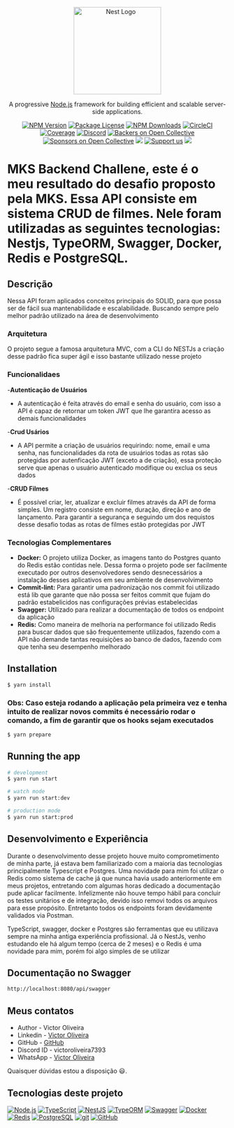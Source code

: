 <p align="center">
  <a href="http://nestjs.com/" target="blank"><img src="https://nestjs.com/img/logo-small.svg" width="200" alt="Nest Logo" /></a>
</p>

[circleci-image]: https://img.shields.io/circleci/build/github/nestjs/nest/master?token=abc123def456
[circleci-url]: https://circleci.com/gh/nestjs/nest

  <p align="center">A progressive <a href="http://nodejs.org" target="_blank">Node.js</a> framework for building efficient and scalable server-side applications.</p>
    <p align="center">
<a href="https://www.npmjs.com/~nestjscore" target="_blank"><img src="https://img.shields.io/npm/v/@nestjs/core.svg" alt="NPM Version" /></a>
<a href="https://www.npmjs.com/~nestjscore" target="_blank"><img src="https://img.shields.io/npm/l/@nestjs/core.svg" alt="Package License" /></a>
<a href="https://www.npmjs.com/~nestjscore" target="_blank"><img src="https://img.shields.io/npm/dm/@nestjs/common.svg" alt="NPM Downloads" /></a>
<a href="https://circleci.com/gh/nestjs/nest" target="_blank"><img src="https://img.shields.io/circleci/build/github/nestjs/nest/master" alt="CircleCI" /></a>
<a href="https://coveralls.io/github/nestjs/nest?branch=master" target="_blank"><img src="https://coveralls.io/repos/github/nestjs/nest/badge.svg?branch=master#9" alt="Coverage" /></a>
<a href="https://discord.gg/G7Qnnhy" target="_blank"><img src="https://img.shields.io/badge/discord-online-brightgreen.svg" alt="Discord"/></a>
<a href="https://opencollective.com/nest#backer" target="_blank"><img src="https://opencollective.com/nest/backers/badge.svg" alt="Backers on Open Collective" /></a>
<a href="https://opencollective.com/nest#sponsor" target="_blank"><img src="https://opencollective.com/nest/sponsors/badge.svg" alt="Sponsors on Open Collective" /></a>
  <a href="https://paypal.me/kamilmysliwiec" target="_blank"><img src="https://img.shields.io/badge/Donate-PayPal-ff3f59.svg"/></a>
    <a href="https://opencollective.com/nest#sponsor"  target="_blank"><img src="https://img.shields.io/badge/Support%20us-Open%20Collective-41B883.svg" alt="Support us"></a>
  <a href="https://twitter.com/nestframework" target="_blank"><img src="https://img.shields.io/twitter/follow/nestframework.svg?style=social&label=Follow"></a>
</p>
  <!--[![Backers on Open Collective](https://opencollective.com/nest/backers/badge.svg)](https://opencollective.com/nest#backer)
  [![Sponsors on Open Collective](https://opencollective.com/nest/sponsors/badge.svg)](https://opencollective.com/nest#sponsor)-->

# MKS Backend Challene, este é o meu resultado do desafio proposto pela MKS. Essa API consiste em sistema CRUD de filmes. Nele foram utilizadas as seguintes tecnologias: Nestjs, TypeORM, Swagger, Docker, Redis e PostgreSQL.

## Descrição 
Nessa API foram aplicados conceitos principais do SOLID, para que possa ser de fácil sua mantenabilidade e escalabilidade. Buscando sempre pelo melhor padrão utilizado na área de desenvolvimento

### Arquitetura
O projeto segue a famosa arquitetura MVC, com a CLI do NESTJs a criação desse padrão fica super ágil e isso bastante utilizado nesse projeto 

### Funcionalidaes

-**Autenticação de Usuários**
  - A autenticação é feita através do email e senha do usuário, com isso a API é capaz de retornar um token JWT que lhe garantira acesso as demais funcionalidades

-**Crud Usários**
  - A API permite a criação de usuários requirindo: nome, email e uma senha, nas funcionalidades da rota de usuários todas as rotas são protegidas por autenficação JWT (exceto a de criação), essa proteção serve que apenas o usuário autenticado modifique ou exclua os seus dados

-**CRUD Filmes**
  - É possível criar, ler, atualizar e excluir filmes através da API de forma simples. Um registro consiste em nome, duração, direção e ano de lançamento. Para garantir a segurança e seguindo um dos requistos desse desafio todas as rotas de filmes estão protegidas por JWT


### Tecnologias Complementares

- **Docker:** O projeto utiliza Docker, as imagens tanto do Postgres quanto do Redis estão contidas nele. Dessa forma o projeto pode ser facilmente executado por outros desenvolvedores sendo desnecessários a instalação desses aplicativos em seu ambiente de desenvolvimento
- **Commit-lint:** Para garantir uma padronização nos commit foi utilizado está lib que garante que não possa ser feitos commit que fujam do padrão estabelicidos nas configurações prévias estabelecidas 
- **Swagger:** Utilizado para realizar a documentação de todos os endpoint da aplicação
- **Redis:** Como maneira de melhoria na performance foi utilizado Redis para buscar dados que são frequentemente utilizados, fazendo com a API não demande tantas requisições ao banco de dados, fazendo com que tenha seu desempenho melhorado 

## Installation

```bash
$ yarn install
```
### Obs: Caso esteja rodando a aplicação pela primeira vez e tenha intuito de realizar novos commits é necessário rodar o comando, a fim de garantir que os hooks sejam executados
```bash
$ yarn prepare
```

## Running the app

```bash
# development
$ yarn run start

# watch mode
$ yarn run start:dev

# production mode
$ yarn run start:prod
```
## Desenvolvimento e Experiência
Durante o desenvolvimento desse projeto houve muito comprometimento de minha parte, já estava bem familiarizado com a maioria das tecnologias principalmente Typescript e Postgres. Uma novidade para mim foi utilizar o Redis como sistema de cache já que nunca havia usado anteriormente em meus projetos, entretando com algumas horas dedicado a documentação pude aplicar facilmente.
Infelizmente não houve tempo hábil para concluir os testes unitários e de integração, devido isso removi todos os arquivos para esse propósito. Entretanto todos os endpoints foram devidamente validados via Postman.

TypeScript, swagger, docker e Postgres são ferramentas que eu utilizava sempre na minha antiga experiência profissional. Já o NestJs, venho estudando ele há algum tempo (cerca de 2 meses) e o Redis é uma novidade para mim, porém foi algo simples de se utilizar

## Documentação no Swagger
```bash
http://localhost:8080/api/swagger
```

## Meus contatos

- Author - Victor Oliveira
- Linkedin - [Victor Oliveira](https://www.linkedin.com/in/victor-oliveira-7a5a94103/)
- GitHub - [GitHub](https://github.com/ovitor38)
- Discord ID - victoroliveira7393
- WhatsApp - [Victor Oliveira](https://wa.me/qr/LPRKOV2PPKMDC1)

Quaisquer dúvidas estou a disposição 😃.
##  Tecnologias deste projeto

[![Node.js](https://img.shields.io/badge/-Node.js-339933?style=flat-square&logo=node.js&logoColor=white)](https://nodejs.org/)
[![TypeScript](https://img.shields.io/badge/-TypeScript-007ACC?style=flat-square&logo=typescript&logoColor=white)](https://www.typescriptlang.org/)
[![NestJS](https://img.shields.io/badge/-NestJS-E0234E?style=flat-square&logo=nestjs&logoColor=white)](https://nestjs.com/)
[![TypeORM](https://img.shields.io/badge/-TypeORM-F37626?style=flat-square&logo=typeorm&logoColor=white)](https://typeorm.io/)
[![Swagger](https://img.shields.io/badge/-Swagger-85EA2D?style=flat-square&logo=swagger&logoColor=black)](https://swagger.io/)
[![Docker](https://img.shields.io/badge/-Docker-2496ED?style=flat-square&logo=docker&logoColor=white)](https://www.docker.com/)
[![Redis](https://img.shields.io/badge/-Redis-DC382D?style=flat-square&logo=redis&logoColor=white)](https://redis.io/)
[![PostgreSQL](https://img.shields.io/badge/-PostgreSQL-336791?style=flat-square&logo=postgresql&logoColor=white)](https://www.postgresql.org/)
[![git](https://img.shields.io/badge/-git-F05032?style=flat-square&logo=git&logoColor=white)](https://git-scm.com/)
[![GitHub](https://img.shields.io/badge/-GitHub-181717?style=flat-square&logo=github&logoColor=white)](https://github.com/)